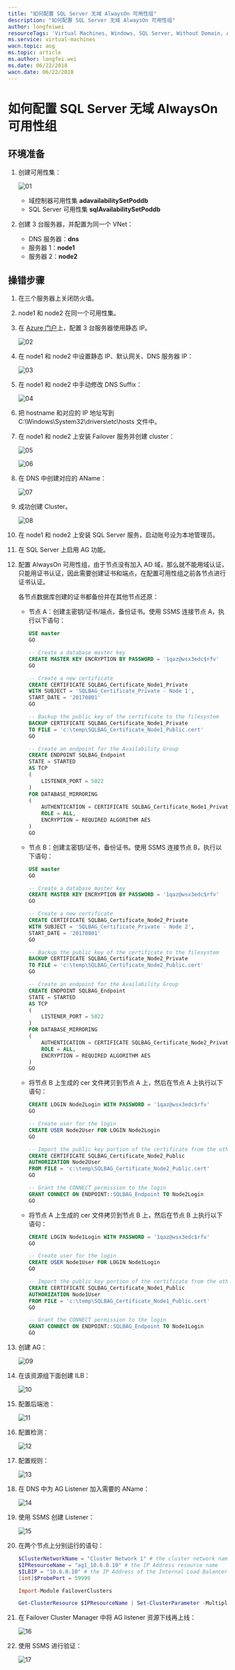 ```yaml
---
title: "如何配置 SQL Server 无域 AlwaysOn 可用性组"
description: "如何配置 SQL Server 无域 AlwaysOn 可用性组"
author: longfeiwei
resourceTags: 'Virtual Machines, Windows, SQL Server, Without Domain, AlwaysOn'
ms.service: virtual-machines
wacn.topic: aog
ms.topic: article
ms.author: longfei.wei
ms.date: 06/22/2018
wacn.date: 06/22/2018
---
```


# 如何配置 SQL Server 无域 AlwaysOn 可用性组

## 环境准备

1. 创建可用性集：

    ![01](media/aog-virtual-machines-windows-sql-howto-configure-alwayson-availability-groups-without-domain-environment/01.png)

    - 域控制器可用性集 **adavailabilitySetPoddb**
    - SQL Server 可用性集 **sqlAvailabilitySetPoddb**

2. 创建 3 台服务器，并配置为同一个 VNet：

    - DNS 服务器：**dns**
    - 服务器 1：**node1**
    - 服务器 2：**node2**

## 操错步骤

1. 在三个服务器上关闭防火墙。

2. node1 和 node2 在同一个可用性集。

3. 在 [Azure 门户](https://portal.azure.cn)上，配置 3 台服务器使用静态 IP。

    ![02](media/aog-virtual-machines-windows-sql-howto-configure-alwayson-availability-groups-without-domain-environment/02.png)

4. 在 node1 和 node2 中设置静态 IP、默认网关、DNS 服务器 IP：

    ![03](media/aog-virtual-machines-windows-sql-howto-configure-alwayson-availability-groups-without-domain-environment/03.png)

5. 在 node1 和 node2 中手动修改 DNS Suffix：

    ![04](media/aog-virtual-machines-windows-sql-howto-configure-alwayson-availability-groups-without-domain-environment/04.png)

6. 把 hostname 和对应的 IP 地址写到 C:\Windows\System32\drivers\etc\hosts 文件中。

7. 在 node1 和 node2 上安装 Failover 服务并创建 cluster：

    ![05](media/aog-virtual-machines-windows-sql-howto-configure-alwayson-availability-groups-without-domain-environment/05.png)

    ![06](media/aog-virtual-machines-windows-sql-howto-configure-alwayson-availability-groups-without-domain-environment/06.png)

8. 在 DNS 中创建对应的 AName：

    ![07](media/aog-virtual-machines-windows-sql-howto-configure-alwayson-availability-groups-without-domain-environment/07.png)

9. 成功创建 Cluster。

    ![08](media/aog-virtual-machines-windows-sql-howto-configure-alwayson-availability-groups-without-domain-environment/08.png)

10. 在 node1 和 node2 上安装 SQL Server 服务，启动账号设为本地管理员。

11. 在 SQL Server 上启用 AG 功能。

12. 配置 AlwaysOn 可用性组，由于节点没有加入 AD 域，那么就不能用域认证，只能用证书认证，因此需要创建证书和端点，在配置可用性组之前各节点进行证书认证。

    各节点数据库创建的证书都备份并在其他节点还原：

    - 节点 A：创建主密钥/证书/端点，备份证书。使用 SSMS 连接节点 A，执行以下语句：

        ```sql
        USE master
        GO

        -- Create a database master key
        CREATE MASTER KEY ENCRYPTION BY PASSWORD = '1qaz@wsx3edc$rfv'
        GO

        -- Create a new certificate
        CREATE CERTIFICATE SQLBAG_Certificate_Node1_Private
        WITH SUBJECT = 'SQLBAG_Certificate_Private - Node 1',
        START_DATE = '20170801'
        GO

        -- Backup the public key of the certificate to the filesystem
        BACKUP CERTIFICATE SQLBAG_Certificate_Node1_Private
        TO FILE = 'c:\temp\SQLBAG_Certificate_Node1_Public.cert'
        GO

        -- Create an endpoint for the Availability Group
        CREATE ENDPOINT SQLBAG_Endpoint
        STATE = STARTED
        AS TCP
        (
            LISTENER_PORT = 5022
        )
        FOR DATABASE_MIRRORING
        (
            AUTHENTICATION = CERTIFICATE SQLBAG_Certificate_Node1_Private,
            ROLE = ALL,
            ENCRYPTION = REQUIRED ALGORITHM AES
        )
        GO
        ```

    - 节点 B：创建主密钥/证书，备份证书。使用 SSMS 连接节点 B，执行以下语句：

        ```sql
        USE master
        GO

        -- Create a database master key
        CREATE MASTER KEY ENCRYPTION BY PASSWORD = '1qaz@wsx3edc$rfv'
        GO

        -- Create a new certificate
        CREATE CERTIFICATE SQLBAG_Certificate_Node2_Private
        WITH SUBJECT = 'SQLBAG_Certificate_Private - Node 2',
        START_DATE = '20170801'
        GO

        -- Backup the public key of the certificate to the filesystem
        BACKUP CERTIFICATE SQLBAG_Certificate_Node2_Private
        TO FILE = 'c:\temp\SQLBAG_Certificate_Node2_Public.cert'
        GO

        -- Create an endpoint for the Availability Group
        CREATE ENDPOINT SQLBAG_Endpoint
        STATE = STARTED
        AS TCP
        (
            LISTENER_PORT = 5022
        )
        FOR DATABASE_MIRRORING
        (
            AUTHENTICATION = CERTIFICATE SQLBAG_Certificate_Node2_Private,
            ROLE = ALL,
            ENCRYPTION = REQUIRED ALGORITHM AES
        )
        GO
        ```

    - 将节点 B 上生成的 cer 文件拷贝到节点 A 上，然后在节点 A 上执行以下语句：

        ```sql
        CREATE LOGIN Node2Login WITH PASSWORD = '1qaz@wsx3edc$rfv'
        GO

        -- Create user for the login
        CREATE USER Node2User FOR LOGIN Node2Login
        GO

        -- Import the public key portion of the certificate from the other node
        CREATE CERTIFICATE SQLBAG_Certificate_Node2_Public
        AUTHORIZATION Node2User
        FROM FILE = 'c:\temp\SQLBAG_Certificate_Node2_Public.cert'
        GO

        -- Grant the CONNECT permission to the login
        GRANT CONNECT ON ENDPOINT::SQLBAG_Endpoint TO Node2Login
        GO
        ```

    - 将节点 A 上生成的 cer 文件拷贝到节点 B 上，然后在节点 B 上执行以下语句：

        ```sql
        CREATE LOGIN Node1Login WITH PASSWORD = '1qaz@wsx3edc$rfv'
        GO

        -- Create user for the login
        CREATE USER Node1User FOR LOGIN Node1Login
        GO

        -- Import the public key portion of the certificate from the other node
        CREATE CERTIFICATE SQLBAG_Certificate_Node1_Public
        AUTHORIZATION Node1User
        FROM FILE = 'c:\temp\SQLBAG_Certificate_Node1_Public.cert'
        GO

        -- Grant the CONNECT permission to the login
        GRANT CONNECT ON ENDPOINT::SQLBAG_Endpoint TO Node1Login
        GO
        ```

13. 创建 AG：

    ![09](media/aog-virtual-machines-windows-sql-howto-configure-alwayson-availability-groups-without-domain-environment/09.png)

14. 在该资源组下面创建 ILB：

    ![10](media/aog-virtual-machines-windows-sql-howto-configure-alwayson-availability-groups-without-domain-environment/10.png)

15. 配置后端池：

    ![11](media/aog-virtual-machines-windows-sql-howto-configure-alwayson-availability-groups-without-domain-environment/11.png)

16. 配置检测：

    ![12](media/aog-virtual-machines-windows-sql-howto-configure-alwayson-availability-groups-without-domain-environment/12.png)

17. 配置规则：

    ![13](media/aog-virtual-machines-windows-sql-howto-configure-alwayson-availability-groups-without-domain-environment/13.png)

18. 在 DNS 中为 AG  Listener 加入需要的 AName：

    ![14](media/aog-virtual-machines-windows-sql-howto-configure-alwayson-availability-groups-without-domain-environment/14.png)

19. 使用 SSMS 创建 Listener：

    ![15](media/aog-virtual-machines-windows-sql-howto-configure-alwayson-availability-groups-without-domain-environment/15.png)

20. 在两个节点上分别运行的语句：

    ```powershell
    $ClusterNetworkName = "Cluster Network 1" # the cluster network name (Use Get-ClusterNetwork on Windows Server 2012 of higher to find the name)
    $IPResourceName = "ag1_10.6.0.10" # the IP Address resource name
    $ILBIP = "10.6.0.10" # the IP Address of the Internal Load Balancer (ILB). This is the static IP address for the load balancer you configured in the Azure Portal.
    [int]$ProbePort = 59999

    Import-Module FailoverClusters

    Get-ClusterResource $IPResourceName | Set-ClusterParameter -Multiple @{"Address"="$ILBIP";"ProbePort"=$ProbePort;"SubnetMask"="255.255.255.255";"Network"="$ClusterNetworkName";"EnableDhcp"=0}
    ```

21. 在 Failover Cluster Manager 中将 AG listener 资源下线再上线：

    ![16](media/aog-virtual-machines-windows-sql-howto-configure-alwayson-availability-groups-without-domain-environment/16.png)

22. 使用 SSMS 进行验证：

    ![17](media/aog-virtual-machines-windows-sql-howto-configure-alwayson-availability-groups-without-domain-environment/17.png)